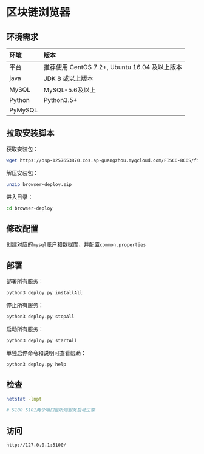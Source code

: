 # 区块链浏览器

## 环境需求

| 环境 | 版本 |
| :--- | :--- |
| 平台 | 推荐使用 CentOS 7.2+, Ubuntu 16.04 及以上版本 |
| java | JDK 8 或以上版本 |
| MySQL | MySQL-5.6及以上 |
| Python | Python3.5+ |
| PyMySQL | |

## 拉取安装脚本

获取安装包：

```bash
wget https://osp-1257653870.cos.ap-guangzhou.myqcloud.com/FISCO-BCOS/fisco-bcos-browser/releases/download/v2.2.2/browser-deploy.zip
```

解压安装包：

```bash
unzip browser-deploy.zip
```

进入目录：

```bash
cd browser-deploy
```

## 修改配置

创建对应的`mysql`账户和数据库，并配置`common.properties`

## 部署

部署所有服务：

```bash
python3 deploy.py installAll
```

停止所有服务：

```bash
python3 deploy.py stopAll
```

启动所有服务：

```bash
python3 deploy.py startAll
```

单独启停命令和说明可查看帮助：

```bash
python3 deploy.py help
```

## 检查

```bash
netstat -lnpt

# 5100 5101两个端口监听则服务启动正常
```

## 访问

```url
http://127.0.0.1:5100/
```
